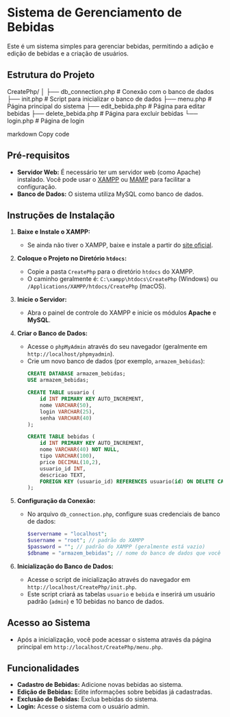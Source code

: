 # Sistema de Gerenciamento de Bebidas

Este é um sistema simples para gerenciar bebidas, permitindo a adição e edição de bebidas e a criação de usuários.

## Estrutura do Projeto

CreatePhp/ │ ├── db_connection.php # Conexão com o banco de dados ├── init.php # Script para inicializar o banco de dados ├── menu.php # Página principal do sistema ├── edit_bebida.php # Página para editar bebidas ├── delete_bebida.php # Página para excluir bebidas └── login.php # Página de login

markdown
Copy code

## Pré-requisitos

- **Servidor Web:** É necessário ter um servidor web (como Apache) instalado. Você pode usar o [XAMPP](https://www.apachefriends.org/index.html) ou [MAMP](https://www.mamp.info/en/) para facilitar a configuração.
- **Banco de Dados:** O sistema utiliza MySQL como banco de dados.

## Instruções de Instalação

1. **Baixe e Instale o XAMPP:**
   - Se ainda não tiver o XAMPP, baixe e instale a partir do [site oficial](https://www.apachefriends.org/index.html).

2. **Coloque o Projeto no Diretório `htdocs`:**
   - Copie a pasta `CreatePhp` para o diretório `htdocs` do XAMPP.
   - O caminho geralmente é: `C:\xampp\htdocs\CreatePhp` (Windows) ou `/Applications/XAMPP/htdocs/CreatePhp` (macOS).

3. **Inicie o Servidor:**
   - Abra o painel de controle do XAMPP e inicie os módulos **Apache** e **MySQL**.

4. **Criar o Banco de Dados:**
   - Acesse o `phpMyAdmin` através do seu navegador (geralmente em `http://localhost/phpmyadmin`).
   - Crie um novo banco de dados (por exemplo, `armazem_bebidas`):
     ```sql
     CREATE DATABASE armazem_bebidas;
     USE armazem_bebidas;

     CREATE TABLE usuario (
         id INT PRIMARY KEY AUTO_INCREMENT,
         nome VARCHAR(50),
         login VARCHAR(25),
         senha VARCHAR(40)
     );

     CREATE TABLE bebidas (
         id INT PRIMARY KEY AUTO_INCREMENT,
         nome VARCHAR(40) NOT NULL,
         tipo VARCHAR(100),
         price DECIMAL(10,2),
         usuario_id INT,
         descricao TEXT,
         FOREIGN KEY (usuario_id) REFERENCES usuario(id) ON DELETE CASCADE
     );
     ```

5. **Configuração da Conexão:**
   - No arquivo `db_connection.php`, configure suas credenciais de banco de dados:
     ```php
     $servername = "localhost";
     $username = "root"; // padrão do XAMPP
     $password = ""; // padrão do XAMPP (geralmente está vazio)
     $dbname = "armazem_bebidas"; // nome do banco de dados que você criou
     ```

6. **Inicialização do Banco de Dados:**
   - Acesse o script de inicialização através do navegador em `http://localhost/CreatePhp/init.php`.
   - Este script criará as tabelas `usuario` e `bebida` e inserirá um usuário padrão (`admin`) e 10 bebidas no banco de dados.

## Acesso ao Sistema

- Após a inicialização, você pode acessar o sistema através da página principal em `http://localhost/CreatePhp/menu.php`.

## Funcionalidades

- **Cadastro de Bebidas:** Adicione novas bebidas ao sistema.
- **Edição de Bebidas:** Edite informações sobre bebidas já cadastradas.
- **Exclusão de Bebidas:** Exclua bebidas do sistema.
- **Login:** Acesse o sistema com o usuário admin.